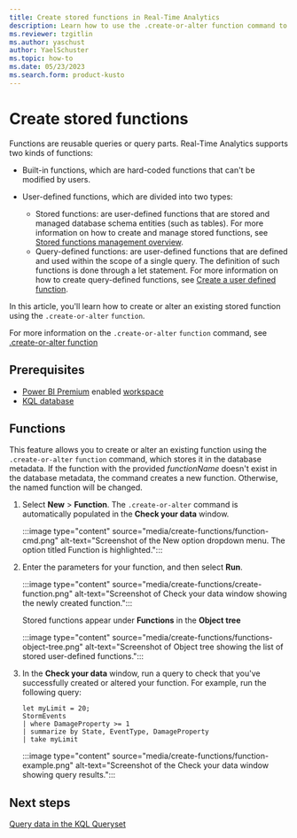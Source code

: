 ```yaml
---
title: Create stored functions in Real-Time Analytics
description: Learn how to use the .create-or-alter function command to create stored functions.
ms.reviewer: tzgitlin
ms.author: yaschust
author: YaelSchuster
ms.topic: how-to
ms.date: 05/23/2023
ms.search.form: product-kusto
---
```


# Create stored functions

Functions are reusable queries or query parts. Real-Time Analytics supports two kinds of functions:

* Built-in functions, which are hard-coded functions that can't be modified by users.
* User-defined functions, which are divided into two types:

  * Stored functions: are user-defined functions that are stored and managed database schema entities (such as tables). For more information on how to create and manage stored functions, see [Stored functions management overview](/azure/data-explorer/kusto/management/functions?context=/fabric/context/context).
  * Query-defined functions: are user-defined functions that are defined and used within the scope of a single query. The definition of such functions is done through a let statement. For more information on how to create query-defined functions, see [Create a user defined function](/azure/data-explorer/kusto/query/letstatement?context=/fabric/context/context).

In this article, you'll learn how to create or alter an existing stored function using the `.create-or-alter` `function`.

For more information on the `.create-or-alter` `function` command, see [.create-or-alter function](/azure/data-explorer/kusto/management/create-alter-function?context=/fabric/context/context)

## Prerequisites

* [Power BI Premium](/power-bi/enterprise/service-admin-premium-purchase) enabled [workspace](../get-started/create-workspaces.md)
* [KQL database](create-database.md)

## Functions

This feature allows you to create or alter an existing function using the `.create-or-alter` `function` command, which stores it in the database metadata. If the function with the provided *functionName* doesn't exist in the database metadata, the command creates a new function. Otherwise, the named function will be changed.

1. Select **New** > **Function**. The `.create-or-alter` command is automatically populated in the **Check your data** window.

    :::image type="content" source="media/create-functions/function-cmd.png" alt-text="Screenshot of the New option dropdown menu. The option titled Function is highlighted.":::

1. Enter the parameters for your function, and then select **Run**.

    :::image type="content" source="media/create-functions/create-function.png" alt-text="Screenshot of Check your data window showing the newly created function.":::

    Stored functions appear under **Functions** in the **Object tree**

    :::image type="content" source="media/create-functions/functions-object-tree.png" alt-text="Screenshot of Object tree showing the list of stored user-defined functions.":::

1. In the **Check your data** window, run a query to check that you've successfully created or altered your function. For example, run the following query:

    ```kusto
    let myLimit = 20;
    StormEvents
    | where DamageProperty >= 1
    | summarize by State, EventType, DamageProperty
    | take myLimit
    ```

    :::image type="content" source="media/create-functions/function-example.png" alt-text="Screenshot of the Check your data window showing query results.":::

## Next steps

[Query data in the KQL Queryset](kusto-query-set.md)
